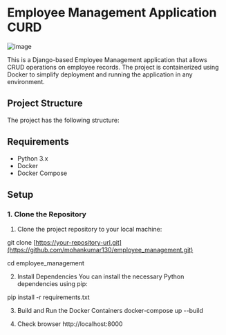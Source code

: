 # Employee Management Application CURD

![image](https://github.com/user-attachments/assets/80fd6cf5-e2f8-4f26-bd30-16bc1daaa04a)


This is a Django-based Employee Management application that allows CRUD operations on employee records. The project is containerized using Docker to simplify deployment and running the application in any environment.

## Project Structure

The project has the following structure:

## Requirements

- Python 3.x
- Docker
- Docker Compose

## Setup

### 1. Clone the Repository

1. Clone the project repository to your local machine:

git clone [https://your-repository-url.git](https://github.com/mohankumar130/employee_management.git)

cd employee_management

2. Install Dependencies
You can install the necessary Python dependencies using pip:

  pip install -r requirements.txt

3. Build and Run the Docker Containers
   docker-compose up --build

4. Check browser
   http://localhost:8000

